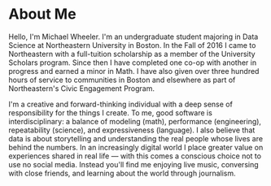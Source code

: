 # About Me

Hello, I'm Michael Wheeler. I'm an undergraduate student majoring in Data Science at Northeastern University in Boston. 
In the Fall of 2016 I came to Northeastern with a full-tuition scholarship as a member of the University Scholars 
program. Since then I have completed one co-op with another in progress and earned a minor in Math. I have 
also given over three hundred hours of service to communities in Boston and elsewhere as part of Northeastern's Civic 
Engagement Program.

I'm a creative and forward-thinking individual with a deep sense of responsibility for the things I create. To me,
good software is interdisciplinary: a balance of modeling (math), performance (engineering), repeatability (science), 
and expressiveness (language). I also believe that data is about storytelling and understanding the real people whose 
lives are behind the numbers. In an increasingly digital world I place greater value on experiences shared in real life 
— with this comes a conscious choice not to use no social media. Instead you'll find me enjoying live music, conversing 
with close friends, and learning about the world through journalism.